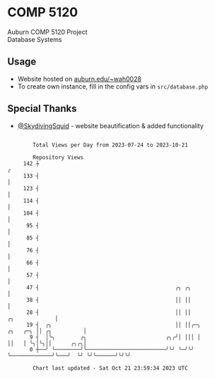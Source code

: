 # COMP 5120
Auburn COMP 5120 Project  
Database Systems

## Usage
- Website hosted on [auburn.edu/~wah0028](https://webhome.auburn.edu/~wah0028/)
- To create own instance, fill in the config vars in `src/database.php`

## Special Thanks
- [@SkydivingSquid](https://github.com/SkydivingSquid) - website beautification & added functionality

```

        Total Views per Day from 2023-07-24 to 2023-10-21

        Repository Views
     142 ┼                                                                                        ╭
     133 ┤                                                                                        │
     123 ┤                                                                                        │
     114 ┤                                                                                        │
     104 ┤                                                                                        │
      95 ┤                                                                                        │
      85 ┤                                                                                        │
      76 ┤                                                                                        │
      66 ┤                                                                                        │
      57 ┤                                                                                        │
      47 ┤                                           ╭╮ ╭╮                                        │
      38 ┤                                           ││ ││                                        │
      28 ┤                                           ││ ││                         ╭╮             │
      19 ┤  ╭╮                                       ││ ││╭─╮             ╭╮   ╭─╮ ││ ╭╮          │
       9 ┤  │╰╮        ╭╮                         ╭╮╭╯│ │││ │             ││   │ ╰╮│╰╮││      ╭╮╭╮│
       0 ┼──╯ ╰────────╯╰─────────────────────────╯╰╯ ╰─╯╰╯ ╰─────────────╯╰───╯  ╰╯ ╰╯╰──────╯╰╯╰╯

        Chart last updated - Sat Oct 21 23:59:34 2023 UTC
        
```
